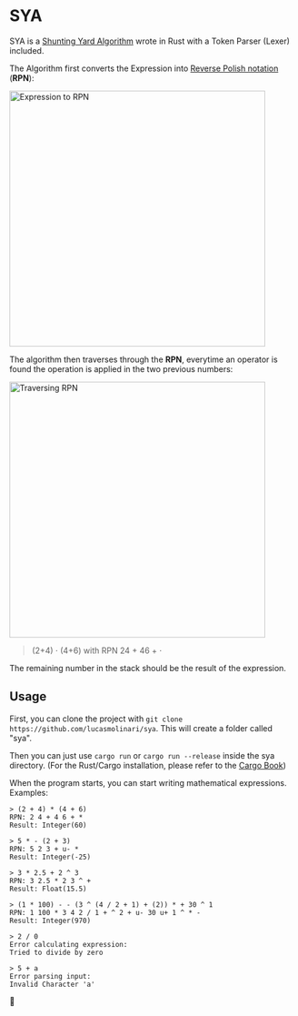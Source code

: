 # SYA
SYA is a [Shunting Yard Algorithm](https://en.wikipedia.org/wiki/Shunting_yard_algorithm) wrote in Rust with a Token Parser (Lexer) included.

The Algorithm first converts the Expression into  [Reverse Polish notation](https://en.wikipedia.org/wiki/Reverse_Polish_notation) (**RPN**):

<picture>
  <img alt="Expression to RPN" src="https://ucarecdn.com/6dbfbb2b-7e98-4756-825a-29a17429481e/" width="450">
</picture>


The algorithm then traverses through the **RPN**, everytime an operator is found the operation is applied in the two previous numbers:

<picture>
  <img alt="Traversing RPN" src="https://ucarecdn.com/652213b7-005f-478e-bb57-abb48a10700e/" width="450">
</picture>

>(2+4) ⋅ (4+6) with RPN 24 + 46 + ⋅

The remaining number in the stack should be the result of the expression.

## Usage
First, you can clone the project with `git clone https://github.com/lucasmolinari/sya`. This will create a folder called "sya".

Then you can just use `cargo run` or `cargo run --release` inside the sya directory. (For the Rust/Cargo installation, please refer to  the [Cargo Book](https://doc.rust-lang.org/cargo/getting-started/installation.html))

When the program starts, you can start writing mathematical expressions. Examples:
```
> (2 + 4) * (4 + 6) 
RPN: 2 4 + 4 6 + *
Result: Integer(60)
```
```
> 5 * - (2 + 3)  
RPN: 5 2 3 + u- *
Result: Integer(-25)
```
```
> 3 * 2.5 + 2 ^ 3
RPN: 3 2.5 * 2 3 ^ +
Result: Float(15.5)
```
```
> (1 * 100) - - (3 ^ (4 / 2 + 1) + (2)) * + 30 ^ 1
RPN: 1 100 * 3 4 2 / 1 + ^ 2 + u- 30 u+ 1 ^ * -
Result: Integer(970)
```
```
> 2 / 0
Error calculating expression:
Tried to divide by zero
```

```
> 5 + a
Error parsing input:
Invalid Character 'a'
```

🦀
